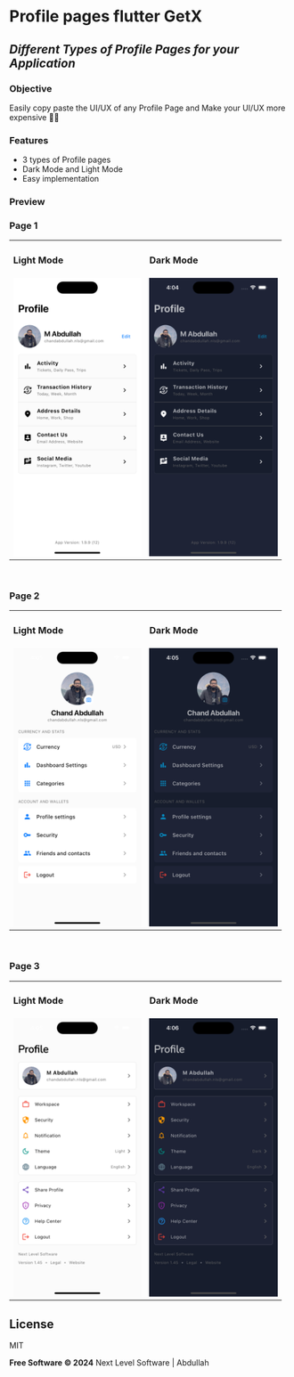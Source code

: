 # Profile pages flutter GetX
 
## _Different Types of Profile Pages for your Application_

### Objective
Easily copy paste the UI/UX of any Profile Page and Make your UI/UX more expensive 🎉🥳

### Features

- 3 types of Profile pages
- Dark Mode and Light Mode
- Easy implementation

### Preview

<html>
    <h3>Page 1</h3>
    <table>
        <tr>
            <td>
                <h3>Light Mode</h3>
            </td>
            <td>
                <h3>Dark Mode</h3>
            </td>
        </tr>
        <tr>
            <td>
                <img src="https://github.com/chandabdullah/profile-pages-flutter-getx/blob/main/assets/images/profile_1/profile_1_light.png" height="500" alt="profile_1_light.png"/>
            </td>
            <td>
                <img src="https://github.com/chandabdullah/profile-pages-flutter-getx/blob/main/assets/images/profile_1/profile_1_dark.png" height="500" alt="profile_1_dark.png"/>
            </td>
        </tr>
    </table>
    </br>
    <h3>Page 2</h3>
    <table>
        <tr>
            <td>
                <h3>Light Mode</h3>
            </td>
            <td>
                <h3>Dark Mode</h3>
            </td>
        </tr>
        <tr>
            <td>
                <img src="https://github.com/chandabdullah/profile-pages-flutter-getx/blob/main/assets/images/profile_2/profile_2_light.png" height="500" alt="profile_2_light.png"/>
            </td>
            <td>
                <img src="https://github.com/chandabdullah/profile-pages-flutter-getx/blob/main/assets/images/profile_2/profile_2_dark.png" height="500" alt="profile_2_dark.png"/>
            </td>
        </tr>
    </table>
    </br>
    <h3>Page 3</h3>
    <table>
        <tr>
            <td>
                <h3>Light Mode</h3>
            </td>
            <td>
                <h3>Dark Mode</h3>
            </td>
        </tr>
        <tr>
            <td>
                <img src="https://github.com/chandabdullah/profile-pages-flutter-getx/blob/main/assets/images/profile_3/profile_3_light.png" height="500" alt="profile_3_light.png"/>
            </td>
            <td>
                <img src="https://github.com/chandabdullah/profile-pages-flutter-getx/blob/main/assets/images/profile_3/profile_3_dark.png" height="500" alt="profile_3_dark.png"/>
            </td>
        </tr>
    </table>
</html>

## License

MIT

**Free Software © 2024**
Next Level Software | Abdullah